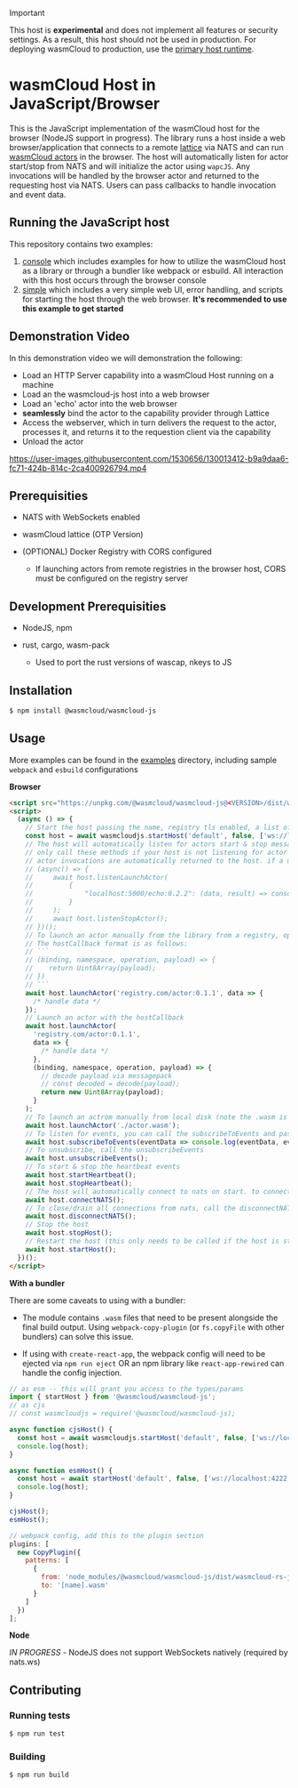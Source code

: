 > [!IMPORTANT]
> This host is **experimental** and does not implement all features or security settings. As a result, this host should not be used in production. For deploying wasmCloud to production, use the [primary host runtime](https://github.com/wasmCloud/wasmCloud/tree/main/crates/host).

# wasmCloud Host in JavaScript/Browser

This is the JavaScript implementation of the wasmCloud host for the browser (NodeJS support in progress). The library runs a host inside a web browser/application that connects to a remote [lattice](https://wasmcloud.com/docs/reference/lattice/) via NATS and can run [wasmCloud actors](https://wasmcloud.com/docs/app-dev/create-actor/) in the browser. The host will automatically listen for actor start/stop from NATS and will initialize the actor using `wapcJS`. Any invocations will be handled by the browser actor and returned to the requesting host via NATS. Users can pass callbacks to handle invocation and event data.

## Running the JavaScript host

This repository contains two examples:

1. [console](./examples/console) which includes examples for how to utilize the wasmCloud host as a library or through a bundler like webpack or esbuild. All interaction with this host occurs through the browser console
1. [simple](./examples/simple/) which includes a very simple web UI, error handling, and scripts for starting the host through the web browser. **It's recommended to use this example to get started**

## Demonstration Video

In this demonstration video we will demonstration the following:

- Load an HTTP Server capability into a wasmCloud Host running on a machine
- Load an the wasmcloud-js host into a web browser
- Load an 'echo' actor into the web browser
- **seamlessly** bind the actor to the capability provider through Lattice
- Access the webserver, which in turn delivers the request to the actor, processes it, and returns it to the requestion client via the capability
- Unload the actor

https://user-images.githubusercontent.com/1530656/130013412-b9a9daa6-fc71-424b-814c-2ca400926794.mp4

## Prerequisities

- NATS with WebSockets enabled

- wasmCloud lattice (OTP Version)

- (OPTIONAL) Docker Registry with CORS configured

  - If launching actors from remote registries in the browser host, CORS must be configured on the registry server

## Development Prerequisities

- NodeJS, npm

- rust, cargo, wasm-pack

  - Used to port the rust versions of wascap, nkeys to JS

## Installation

```sh
$ npm install @wasmcloud/wasmcloud-js
```

## Usage

More examples can be found in the [examples](examples/) directory, including sample `webpack` and `esbuild` configurations

**Browser**

````html
<script src="https://unpkg.com/@wasmcloud/wasmcloud-js@<VERSION>/dist/wasmcloud.js"></script>
<script>
  (async () => {
    // Start the host passing the name, registry tls enabled, a list of nats ws/wss hosts or the natsConnection object, and an optional host heartbeat interval (default is 30 seconds)
    const host = await wasmcloudjs.startHost('default', false, ['ws://localhost:4222'], 30000);
    // The host will automatically listen for actors start & stop messages, to manually listen for these messages the following methods are exposed
    // only call these methods if your host is not listening for actor start/stop
    // actor invocations are automatically returned to the host. if a user wants to handle the data, they can pass a map of callbacks using the actor ref/wasm file name as the key with a callback(data, result) function. The data contains the invocation data and the result contains the invocation result
    // (async() => {
    //     await host.listenLaunchActor(
    //         {
    //             "localhost:5000/echo:0.2.2": (data, result) => console.log(data.operation, result);
    //         }
    //     );
    //     await host.listenStopActor();
    // })();
    // To launch an actor manually from the library from a registry, optionally a callback can be passed to handle the invocation results. In addition, a hostCall callback and writer can be passed.
    // The hostCallback format is as follows:
    // ```
    // (binding, namespace, operation, payload) => {
    //    return Uint8Array(payload);
    // })
    // ```
    await host.launchActor('registry.com/actor:0.1.1', data => {
      /* handle data */
    });
    // Launch an actor with the hostCallback
    await host.launchActor(
      'registry.com/actor:0.1.1',
      data => {
        /* handle data */
      },
      (binding, namespace, operation, payload) => {
        // decode payload via messagepack
        // const decoded = decode(payload);
        return new Uint8Array(payload);
      }
    );
    // To launch an actrom manually from local disk (note the .wasm is required)
    await host.launchActor('./actor.wasm');
    // To listen for events, you can call the subscribeToEvents and pass an optional callback to handle the event data
    await host.subscribeToEvents(eventData => console.log(eventData, eventData.source));
    // To unsubscribe, call the unsubscribeEvents
    await host.unsubscribeEvents();
    // To start & stop the heartbeat events
    await host.startHeartbeat();
    await host.stopHeartbeat();
    // The host will automatically connect to nats on start. to connect/reconnect to nats
    await host.connectNATS();
    // To close/drain all connections from nats, call the disconnectNATS() method
    await host.disconnectNATS();
    // Stop the host
    await host.stopHost();
    // Restart the host (this only needs to be called if the host is stopped, it is automatically called on the constructor)
    await host.startHost();
  })();
</script>
````

**With a bundler**

There are some caveats to using with a bundler:

- The module contains `.wasm` files that need to be present alongside the final build output. Using `webpack-copy-plugin` (or `fs.copyFile` with other bundlers) can solve this issue.

- If using with `create-react-app`, the webpack config will need to be ejected via `npm run eject` OR an npm library like `react-app-rewired` can handle the config injection.

```javascript
// as esm -- this will grant you access to the types/params
import { startHost } from '@wasmcloud/wasmcloud-js';
// as cjs
// const wasmcloudjs = require('@wasmcloud/wasmcloud-js);

async function cjsHost() {
  const host = await wasmcloudjs.startHost('default', false, ['ws://localhost:4222']);
  console.log(host);
}

async function esmHost() {
  const host = await startHost('default', false, ['ws://localhost:4222']);
  console.log(host);
}

cjsHost();
esmHost();
```

```javascript
// webpack config, add this to the plugin section
plugins: [
  new CopyPlugin({
    patterns: [
      {
        from: 'node_modules/@wasmcloud/wasmcloud-js/dist/wasmcloud-rs-js/pkg/*.wasm',
        to: '[name].wasm'
      }
    ]
  })
];
```

**Node**

_IN PROGRESS_ - NodeJS does not support WebSockets natively (required by nats.ws)

## Contributing

### Running tests

```sh
$ npm run test
```

### Building

```sh
$ npm run build
```
